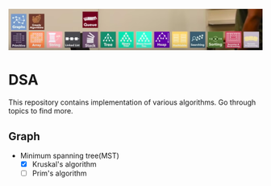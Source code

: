 ![Alt text](/topics.png "Topics")

# DSA

This repository contains implementation of various algorithms.
Go through topics to find more.

## Graph

- Minimum spanning tree(MST)
    - [X] Kruskal's algorithm
    - [ ] Prim's algorithm
